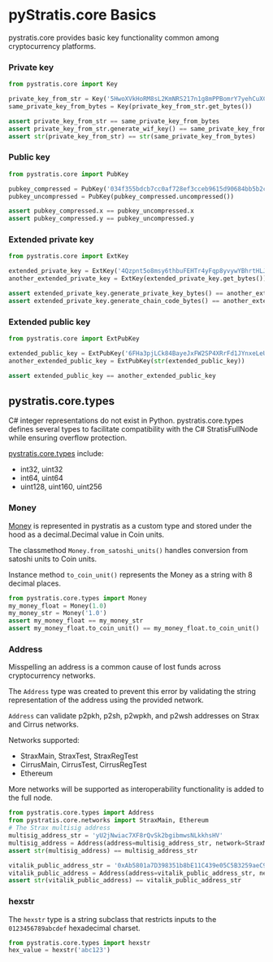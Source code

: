 pyStratis.core Basics
=====================
pystratis.core provides basic key functionality common among cryptocurrency platforms. 

### Private key
```python
from pystratis.core import Key

private_key_from_str = Key('5HwoXVkHoRM8sL2KmNRS217n1g8mPPBomrY7yehCuXC1115WWsh')
same_private_key_from_bytes = Key(private_key_from_str.get_bytes())

assert private_key_from_str == same_private_key_from_bytes
assert private_key_from_str.generate_wif_key() == same_private_key_from_bytes.generate_wif_key()
assert str(private_key_from_str) == str(same_private_key_from_bytes)
```

### Public key
```python
from pystratis.core import PubKey

pubkey_compressed = PubKey('034f355bdcb7cc0af728ef3cceb9615d90684bb5b2ca5f859ab0f0b704075871aa')
pubkey_uncompressed = PubKey(pubkey_compressed.uncompressed())

assert pubkey_compressed.x == pubkey_uncompressed.x
assert pubkey_compressed.y == pubkey_uncompressed.y
```

### Extended private key
```python
from pystratis.core import ExtKey

extended_private_key = ExtKey('4Qzpnt5o8msy6thbuFEHTr4yFqp8yvywYBhrtHLJNKEHDhidjbCVvdjuXA2V9k6Bg39FJjfbqpasUmnNYBfZZY27')
another_extended_private_key = ExtKey(extended_private_key.get_bytes())

assert extended_private_key.generate_private_key_bytes() == another_extended_private_key.generate_private_key_bytes()
assert extended_private_key.generate_chain_code_bytes() == another_extended_private_key.generate_chain_code_bytes()
```

### Extended public key
```python
from pystratis.core import ExtPubKey

extended_public_key = ExtPubKey('6FHa3pjLCk84BayeJxFW2SP4XRrFd1JYnxeLeU8EqN3vDfZmbqBqaGJAyiLjTAwm6ZLRQUMv1ZACTj37sR62cfN7fe5JnJ7dh8zL4fiyLHV')
another_extended_public_key = ExtPubKey(str(extended_public_key))

assert extended_public_key == another_extended_public_key
```

## pystratis.core.types
C# integer representations do not exist in Python. pystratis.core.types defines several types to facilitate compatibility with the C# StratisFullNode while ensuring overflow protection.

[pystratis.core.types](https://pystratis.readthedocs.io/en/latest/source/pystratis.core.types.html) include:
- int32, uint32
- int64, uint64
- uint128, uint160, uint256

### Money 
[Money](https://pystratis.readthedocs.io/en/latest/source/pystratis.core.types.html) is represented in pystratis as a custom type and stored under the hood as a decimal.Decimal value in Coin units. 

The classmethod `Money.from_satoshi_units()` handles conversion from satoshi units to Coin units.

Instance method `to_coin_unit()` represents the Money as a string with 8 decimal places.
```python
from pystratis.core.types import Money
my_money_float = Money(1.0)
my_money_str = Money('1.0')
assert my_money_float == my_money_str
assert my_money_float.to_coin_unit() == my_money_float.to_coin_unit()
```
### Address
Misspelling an address is a common cause of lost funds across cryptocurrency networks. 

The `Address` type was created to prevent this error by validating the string representation of the address using the provided network. 

`Address` can validate p2pkh, p2sh, p2wpkh, and p2wsh addresses on Strax and Cirrus networks.

Networks supported:
- StraxMain, StraxTest, StraxRegTest
- CirrusMain, CirrusTest, CirrusRegTest
- Ethereum

More networks will be supported as interoperability functionality is added to the full node.
```python
from pystratis.core.types import Address
from pystratis.core.networks import StraxMain, Ethereum
# The Strax multisig address
multisig_address_str = 'yU2jNwiac7XF8rQvSk2bgibmwsNLkkhsHV'
multisig_address = Address(address=multisig_address_str, network=StraxMain())
assert str(multisig_address) == multisig_address_str

vitalik_public_address_str = '0xAb5801a7D398351b8bE11C439e05C5B3259aeC9B'
vitalik_public_address = Address(address=vitalik_public_address_str, network=Ethereum())
assert str(vitalik_public_address) == vitalik_public_address_str
```
### hexstr
The `hexstr` type is a string subclass that restricts inputs to the `0123456789abcdef` hexadecimal charset.
```python
from pystratis.core.types import hexstr
hex_value = hexstr('abc123')
```